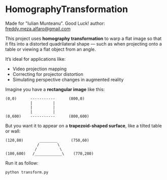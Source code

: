 # HomographyTransformation

Made for "Iulian Munteanu". Good Luck!
author: freddy.meza.alfaro@gmail.com

This project uses **homography transformation** to warp a flat image so that it fits into a distorted quadrilateral shape — such as when projecting onto a table or viewing a flat object from an angle.

It’s ideal for applications like:
- Video projection mapping
- Correcting for projector distortion
- Simulating perspective changes in augmented reality

Imagine you have a **rectangular image** like this:
```
(0,0)      -----------      (800,0)
           |         |
           |         |
           |         |
(0,600)    -----------      (800,600)
```

But you want it to appear on a **trapezoid-shaped surface**, like a tilted table or wall:

```
(120,80)       ________      (750,60)
              /        \
             /          \
(100,600)   /____________\    (770,280)
```

Run it as follow:

```
python transform.py
```
